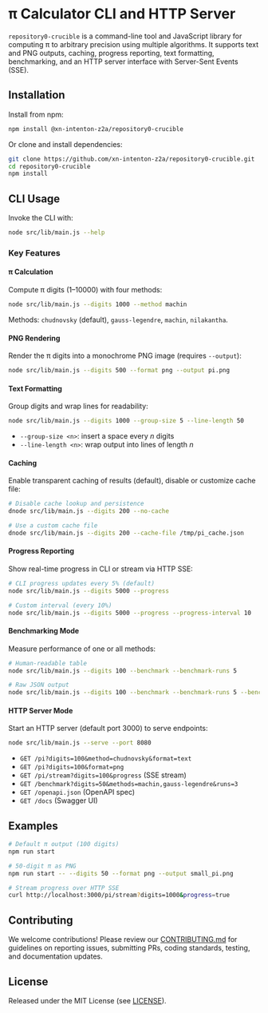 # π Calculator CLI and HTTP Server

`repository0-crucible` is a command-line tool and JavaScript library for computing π to arbitrary precision using multiple algorithms. It supports text and PNG outputs, caching, progress reporting, text formatting, benchmarking, and an HTTP server interface with Server-Sent Events (SSE).

## Installation

Install from npm:

```bash
npm install @xn-intenton-z2a/repository0-crucible
```

Or clone and install dependencies:

```bash
git clone https://github.com/xn-intenton-z2a/repository0-crucible.git
cd repository0-crucible
npm install
```

## CLI Usage

Invoke the CLI with:

```bash
node src/lib/main.js --help
```

### Key Features

#### π Calculation
Compute π digits (1–10000) with four methods:

```bash
node src/lib/main.js --digits 1000 --method machin
```

Methods: `chudnovsky` (default), `gauss-legendre`, `machin`, `nilakantha`.

#### PNG Rendering
Render the π digits into a monochrome PNG image (requires `--output`):

```bash
node src/lib/main.js --digits 500 --format png --output pi.png
```

#### Text Formatting
Group digits and wrap lines for readability:

```bash
node src/lib/main.js --digits 1000 --group-size 5 --line-length 50
```

- `--group-size <n>`: insert a space every _n_ digits
- `--line-length <n>`: wrap output into lines of length _n_

#### Caching
Enable transparent caching of results (default), disable or customize cache file:

```bash
# Disable cache lookup and persistence
dnode src/lib/main.js --digits 200 --no-cache

# Use a custom cache file
dnode src/lib/main.js --digits 200 --cache-file /tmp/pi_cache.json
```

#### Progress Reporting
Show real-time progress in CLI or stream via HTTP SSE:

```bash
# CLI progress updates every 5% (default)
node src/lib/main.js --digits 5000 --progress

# Custom interval (every 10%)
node src/lib/main.js --digits 5000 --progress --progress-interval 10
```

#### Benchmarking Mode
Measure performance of one or all methods:

```bash
# Human-readable table
node src/lib/main.js --digits 100 --benchmark --benchmark-runs 5

# Raw JSON output
node src/lib/main.js --digits 100 --benchmark --benchmark-runs 5 --benchmark-json
```

#### HTTP Server Mode
Start an HTTP server (default port 3000) to serve endpoints:

```bash
node src/lib/main.js --serve --port 8080
```

- `GET /pi?digits=100&method=chudnovsky&format=text`
- `GET /pi?digits=100&format=png`
- `GET /pi/stream?digits=100&progress` (SSE stream)
- `GET /benchmark?digits=50&methods=machin,gauss-legendre&runs=3`
- `GET /openapi.json` (OpenAPI spec)
- `GET /docs` (Swagger UI)

## Examples

```bash
# Default π output (100 digits)
npm run start

# 50-digit π as PNG
npm run start -- --digits 50 --format png --output small_pi.png

# Stream progress over HTTP SSE
curl http://localhost:3000/pi/stream?digits=1000&progress=true
```

## Contributing

We welcome contributions! Please review our [CONTRIBUTING.md](./CONTRIBUTING.md) for guidelines on reporting issues, submitting PRs, coding standards, testing, and documentation updates.

## License

Released under the MIT License (see [LICENSE](./LICENSE)).